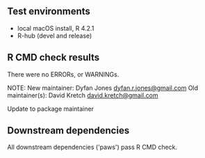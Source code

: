 ## Test environments

* local macOS install, R 4.2.1
* R-hub (devel and release)

## R CMD check results

There were no ERRORs, or WARNINGs.

NOTE:
New maintainer:
Dyfan Jones <dyfan.r.jones@gmail.com>
Old maintainer(s):
David Kretch <david.kretch@gmail.com>

Update to package maintainer

## Downstream dependencies

All downstream dependencies ('paws') pass R CMD check.
